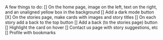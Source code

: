 A few things to do:
[] On the home page, image on the left, text on the right, and an unaligned yellow box in the background
[] Add a dark mode button
[X] On the stories page, make cards with images and story titles
[] On each story add a back to the top button 
[] Add a back (to the stories page) button
[] Highlight the card on hover
[] Contact us page with story suggestions, etc
[] Profile with bookmarks